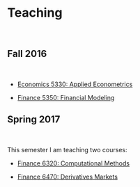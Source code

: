 # Teaching

<br>

## Fall 2016

<br>

- [Economics 5330: Applied Econometrics]()

- [Finance 5350: Financial Modeling]()

## Spring 2017

<br>

This semester I am teaching two courses:

- [Finance 6320: Computational Methods][fin6320]

- [Finance 6470: Derivatives Markets][fin6470]

[fin6320]: https://broughtj.github.io/Fin6320/
[fin6470]: https://broughtj.github.io/Fin6470/



